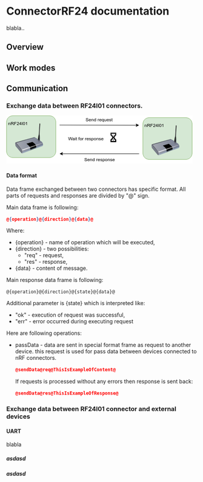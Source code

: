 # ConnectorRF24 documentation

blabla..

## Overview



## Work modes

## Communication

### Exchange data between RF24l01 connectors.

![ConnectorRF24_communication_between](pics/ConnectorRF24_communication_between.png)

#### Data format

Data frame exchanged between two connectors has specific format. All parts of requests and responses are divided by "@" sign. 

Main data frame is following:

```json
@{operation}@{direction}@{data}@
```

Where:

- {operation} - name of operation which will be executed,
- {direction} - two possibilities: 
  - "req" - request, 
  - "res" - response,
- {data} - content of message.

Main response data frame is following:

```
@{operation}@{direction}@{state}@{data}@
```

Additional parameter is {state} which is interpreted like:

- "ok" - execution of request was successful,
- "err" - error occurred during executing request

Here are following operations:

- passData - data are sent in special format frame as request to another device. this request is used for pass data between devices connected to nRF connectors.

  ```json
  @sendData@req@ThisIsExampleOfContent@
  ```

  If requests is processed without any errors then response is sent back:

  ```json
  @sendData@res@ThisIsExampleOfResponse@
  ```


### Exchange data between RF24l01 connector and external devices

#### UART

blabla



##### asdasd

##### asdasd



